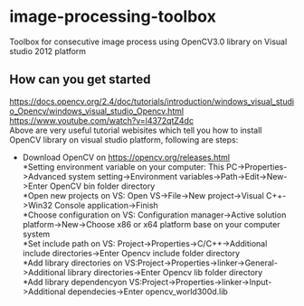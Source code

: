 # image-processing-toolbox
Toolbox for consecutive image process using OpenCV3.0 library on Visual studio 2012 platform

## How can you get started
https://docs.opencv.org/2.4/doc/tutorials/introduction/windows_visual_studio_Opencv/windows_visual_studio_Opencv.html<br />
https://www.youtube.com/watch?v=l4372qtZ4dc<br />
Above are very useful tutorial webisites which tell you how to install OpenCV library on visual studio platform, following are steps:<br />
* Download OpenCV on https://opencv.org/releases.html<br />
*Setting environment variable on your computer: This PC->Properties->Advanced system setting->Environment variables->Path->Edit->New->Enter OpenCV bin folder directory<br />
*Open new projects on VS: Open VS->File->New project->Visual C++->Win32 Console application->Finish<br />
*Choose configuration on VS: Configuration manager->Active solution platform->New->Choose x86 or x64 platform base on your computer system<br />
*Set include path on VS: Project->Properties->C/C++->Additional include directories->Enter Opencv include folder directory<br />
*Add library directories on VS:Project->Properties->linker->General->Additional library directories->Enter Opencv lib folder directory<br />
*Add library dependencyon VS:Project->Properties->linker->Input->Additional dependecies->Enter opencv_world300d.lib<br />
